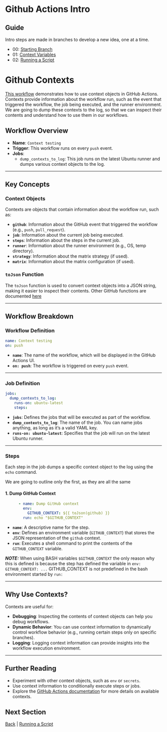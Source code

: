 # Github Actions Intro

## Guide  
Intro steps are made in branches to develop a new idea, one at a time.

- 00: [Starting Branch](https://github.com/BlueBastion/DEV-github-actions-example/tree/00-start)
- 01: [Context Variables](https://github.com/BlueBastion/DEV-github-actions-example/tree/01-contexts)
- 02: [Running a Script](https://github.com/BlueBastion/DEV-github-actions-example/tree/02-running-a-script)

# Github Contexts
[This workflow]() demonstrates how to use context objects in GitHub Actions. 
Contexts provide information about the workflow run, such as the event that triggered the workflow, the job being executed, and the runner environment. 
We are going to dump these contexts to the log, so that we can inspect their contents and understand how to use them in our workflows.

## Workflow Overview
- **Name**: `Context testing`
- **Trigger**: This workflow runs on every `push` event.
- **Jobs**: 
  - `dump_contexts_to_log`: This job runs on the latest Ubuntu runner and dumps various context objects to the log.

---

## Key Concepts
### Context Objects
Contexts are objects that contain information about the workflow run, such as:
- **`github`**: Information about the GitHub event that triggered the workflow (e.g., `push`, `pull_request`).
- **`job`**: Information about the current job being executed.
- **`steps`**: Information about the steps in the current job.
- **`runner`**: Information about the runner environment (e.g., OS, temp directory).
- **`strategy`**: Information about the matrix strategy (if used).
- **`matrix`**: Information about the matrix configuration (if used).

### `toJson` Function
The `toJson` function is used to convert context objects into a JSON string, making it easier to inspect their contents.
Other GitHub functions are documented [here](https://docs.github.com/en/actions/writing-workflows/choosing-what-your-workflow-does/evaluate-expressions-in-workflows-and-actions#functions)

---

## Workflow Breakdown

### Workflow Definition
```yaml
name: Context testing
on: push
```

- **`name`**: The name of the workflow, which will be displayed in the GitHub Actions UI.
- **`on: push`**: The workflow is triggered on every `push` event.

---

### Job Definition
```yaml
jobs:
  dump_contexts_to_log:
    runs-on: ubuntu-latest
    steps:
```

- **`jobs`**: Defines the jobs that will be executed as part of the workflow.
- **`dump_contexts_to_log`**: The name of the job. You can name jobs anything, as long as it’s a valid YAML key.
- **`runs-on: ubuntu-latest`**: Specifies that the job will run on the latest Ubuntu runner.

---

### Steps
Each step in the job dumps a specific context object to the log using the `echo` command.

We are going to outline only the first, as they are all the same
#### 1. Dump GitHub Context
```yaml
      - name: Dump GitHub context
        env:
          GITHUB_CONTEXT: ${{ toJson(github) }}
        run: echo "$GITHUB_CONTEXT"
```

- **`name`**: A descriptive name for the step.
- **`env`**: Defines an environment variable (`GITHUB_CONTEXT`) that stores the JSON representation of the `github` context.
- **`run`**: Executes a shell command to print the contents of the `GITHUB_CONTEXT` variable.

***NOTE:*** When using BASH variables `$GITHUB_CONTEXT` the  only reason why this is defined is because the step 
has defined the variable in `env: GITHUB_CONTEXT: ...`  GITHUB_CONTEXT is not predefined in the bash environment started
by `run:`

---

## Why Use Contexts?
Contexts are useful for:
- **Debugging**: Inspecting the contents of context objects can help you debug workflows.
- **Dynamic Behavior**: You can use context information to dynamically control workflow behavior (e.g., running certain steps only on specific branches).
- **Logging**: Logging context information can provide insights into the workflow execution environment.

---

## Further Reading
- Experiment with other context objects, such as `env` or `secrets`.
- Use context information to conditionally execute steps or jobs.
- Explore the [GitHub Actions documentation](https://docs.github.com/en/actions/learn-github-actions/contexts) for more details on available contexts.

## Next Section

[Back](https://github.com/BlueBastion/DEV-github-actions-example/tree/00-start) |
[Running a Script](https://github.com/BlueBastion/DEV-github-actions-example/tree/02-running-a-script)
